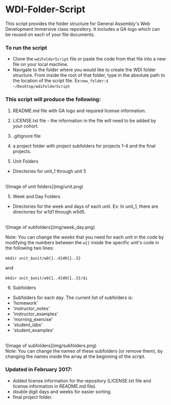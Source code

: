 # WDI-Folder-Script
This script provides the folder structure for General Assembly's Web Development Immersive class repository. It includes a GA logo which can be reused on each of your file documents.

### To run the script
- Clone the `wdiFolderScript` file or paste the code from that file into a new file on your local machine.
- Navigate to the folder where you would like to create the WDI folder structure. From inside the root of that folder, type in the absolute path to the location of the script file.
Ex:`new_folder:$ ~/Desktop/wdiFolderScript`

### This script will produce the following:

1) README.md file with GA logo and required license information.

2) LICENSE.txt file - the information in the file will need to be added by your cohort.

2) .gitignore file

3) a project folder with project subfolders for projects 1-4 and the final projects.

4) Unit Folders
- Directories for unit_1 through unit 5
 <br>
![Image of unit folders](img/unit.png)
<br>

5) Week and Day Folders
 - Directories for the week and days of each unit. Ex: In unit_1, there are directories for w1d1 through w5d5.
<br>
![Image of subfolders](img/week_day.png)
<br>

 Note: You can change the *weeks* that you need for each unit in the code by modifying the numbers between the `w{}` inside the specific unit's code in the following two lines:

  `mkdir unit_$unit/w0{1..4}d0{1..5}`

  and

  `mkdir unit_$unit/w0{1..4}d0{1..5}/$i`

6) Subfolders
 - Subfolders for each day. The current list of subfolders is:
  - 'homework'
  -	'instructor_notes'
  -	'instructor_examples'
  -	'morning_exercise'
  -	'student_labs'
  -	'student_examples'
 <br>
![Image of subfolders](img/subfolders.png)
<br>
 Note: You can change the names of these subfolders (or remove them), by changing the names inside the array at the beginning of the script.
 
### Updated in February 2017:
- Added license information for the repository (LICENSE.txt file and license information in README.md file).
- double digit days and weeks for easier sorting.
- final project folder.
